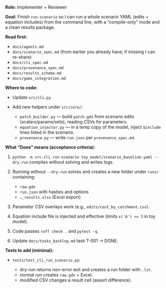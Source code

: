 **Role:** Implementer + Reviewer

**Goal:** Finish `run-scenario` so I can run a whole scenario YAML (edits + equation includes) from the command line, with a “compile-only” mode and a clean results package.

**Read first:**

* `docs/agents.md`
* `docs/scenario_spec.md` (from earlier you already have; if missing I can re-share)
* `docs/cli_spec.md`
* `docs/provenance_spec.md`
* `docs/results_schema.md`
* `docs/gams_integration.md`

**Where to code:**

* Update `src/cli.py`
* Add new helpers under `src/core/`:

  * `patch_builder.py` — build `patch.gdx` from scenario edits (scalars/params/sets), reading CSVs for parameters.
  * `equation_injector.py` — in a temp copy of the model, inject `$include` lines listed in the scenario.
  * `provenance.py` — write `run.json` per `provenance_spec.md`.

**What “Done” means (acceptance criteria):**

1. `python -m src.cli run-scenario toy_model/scenario_baseline.yaml --dry-run` compiles without solving and writes logs.
2. Running without `--dry-run` solves and creates a new folder under `runs/` containing:

   * `raw.gdx`
   * `run.json` with hashes and options
   * `…_results.xlsx` (Excel export)
3. Parameter CSV overlays work (e.g., `edits/cost_by_catchment.csv`).
4. Equation include file is injected and effective (limits `x('A') <= 3` in toy model).
5. Code passes `ruff check .` and `pytest -q`.
6. Update `docs/tasks_backlog.md` task T-001 → DONE.

**Tests to add (minimal):**

* `tests/test_cli_run_scenario.py`:

  * dry-run returns non-error exit and creates a run folder with `.lst`.
  * normal run creates `raw.gdx` + Excel.
  * modified CSV changes a result cell (assert difference).